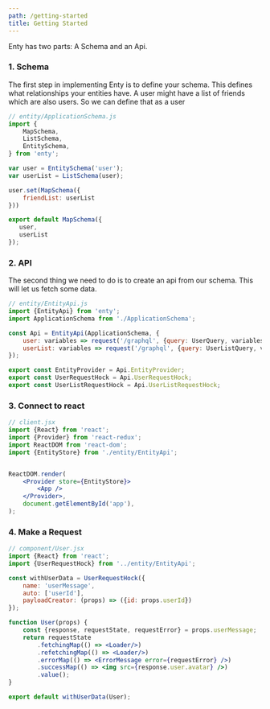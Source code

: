 ```yaml
---
path: /getting-started
title: Getting Started
---
```


Enty has two parts: A Schema and an Api.

### 1. Schema
The first step in implementing Enty is to define your schema. This defines what relationships your entities have. A user might have a list of friends which are also users. So we can define that as a user

```js
// entity/ApplicationSchema.js
import {
    MapSchema,
    ListSchema,
    EntitySchema,
} from 'enty';

var user = EntitySchema('user');
var userList = ListSchema(user);

user.set(MapSchema({
    friendList: userList
}))

export default MapSchema({
   user,
   userList
});

```

### 2. API
The second thing we need to do is to create an api from our schema. This will let us fetch some data.

```js
// entity/EntityApi.js
import {EntityApi} from 'enty';
import ApplicationSchema from './ApplicationSchema';

const Api = EntityApi(ApplicationSchema, {
    user: variables => request('/graphql', {query: UserQuery, variables}),
    userList: variables => request('/graphql', {query: UserListQuery, variables})
});

export const EntityProvider = Api.EntityProvider;
export const UserRequestHock = Api.UserRequestHock;
export const UserListRequestHock = Api.UserListRequestHock;


```

### 3. Connect to react

```jsx
// client.jsx
import {React} from 'react';
import {Provider} from 'react-redux';
import ReactDOM from 'react-dom';
import {EntityStore} from './entity/EntityApi';


ReactDOM.render(
    <Provider store={EntityStore}>
        <App />
    </Provider>,
    document.getElementById('app'),
);

```

### 4. Make a Request

```jsx
// component/User.jsx
import {React} from 'react';
import {UserRequestHock} from '../entity/EntityApi';

const withUserData = UserRequestHock({
    name: 'userMessage',
    auto: ['userId'],
    payloadCreator: (props) => ({id: props.userId})
});

function User(props) {
    const {response, requestState, requestError} = props.userMessage;
    return requestState
        .fetchingMap(() => <Loader/>)
        .refetchingMap(() => <Loader/>)
        .errorMap(() => <ErrorMessage error={requestError} />)
        .successMap(() => <img src={response.user.avatar} />)
        .value();
}

export default withUserData(User);

```


